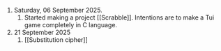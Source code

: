
1. Saturday, 06 September 2025. 
	1. Started making a project [[Scrabble]]. Intentions are to make a Tui game completely in C language. 
2. 21 September 2025
	1. [[Substitution cipher]] 